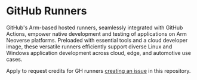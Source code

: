 # GitHub Runners

GitHub's Arm-based hosted runners, seamlessly integrated with GitHub Actions, empower native 
development and testing of applications on Arm Neoverse platforms. Preloaded with essential tools 
and a cloud developer image, these versatile runners efficiently support diverse Linux and Windows application 
development across cloud, edge, and automotive use cases.

Apply to request credits for GH runners [creating an issue](https://github.com/WorksOnArm/GitHub-Runners/issues/new/choose) in this repository.
